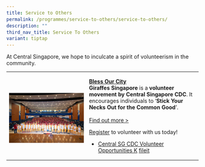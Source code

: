 ```yaml
---
title: Service to Others
permalink: /programmes/service-to-others/service-to-others/
description: ""
third_nav_title: Service To Others
variant: tiptap
---
```

<p>At Central Singapore, we hope to inculcate a spirit of volunteerism in
the community.</p>
<table style="minWidth: 50px">
<colgroup>
<col>
<col>
</colgroup>
<tbody>
<tr>
<td rowspan="1" colspan="1">
<p></p>
<div class="isomer-image-wrapper">
<img style="width: 100%" height="auto" width="100%" alt="" src="/images/IMG_001_121.jpg">
</div>
</td>
<td rowspan="1" colspan="1">
<p></p>
<p><strong><a href="/programmes/service-to-others/bless-our-city" rel="noopener noreferrer nofollow" target="_blank">Bless Our City</a></strong> 
<br><strong>Giraffes Singapore</strong>&nbsp;is a&nbsp;<strong>volunteer movement by Central Singapore CDC</strong>.
It encourages individuals to ‘<strong>Stick Your Necks Out for the Common Good</strong>’.
<br>
<br><a href="/programmes/service-to-others/bless-our-city" rel="noopener noreferrer nofollow" target="_blank">Find out more &gt;</a>
</p>
<p></p>
<p><a href="https://go.gov.sg/volunteeringwithcscdc" rel="noopener noreferrer nofollow" target="_blank">Register</a> to
volunteer with us today!</p>
<ul data-tight="true" class="tight">
<li>
<p><a href="/files/Central_SG_CDC_Volunteer_Opportunities_Kit.pdf" rel="noopener noreferrer nofollow" target="_blank">Central SG CDC Volunteer Opportunities K</a>
<a href="/files/Central_SG_CDC_Volunteer_Opportunities_Kit__For_Corporates_.pdf" rel="noopener noreferrer nofollow" target="_blank">file</a><a href="/files/Central_SG_CDC_Volunteer_Opportunities_Kit.pdf" rel="noopener noreferrer nofollow" target="_blank">it</a>
</p>
</li>
</ul>
</td>
</tr>
</tbody>
</table>
<p></p>
<p></p>
<p></p>